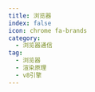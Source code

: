 ```yaml
---
title: 浏览器
index: false
icon: chrome fa-brands
category:
  - 浏览器通信
tag:
  - 浏览器
  - 渲染原理
  - v8引擎
---
```


<Catalog />
